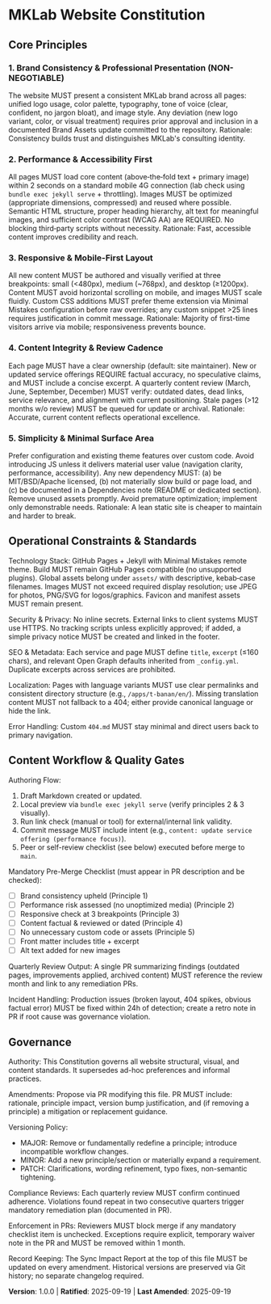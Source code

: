 <!--
Sync Impact Report
Version change: (initial draft placeholders) → 1.0.0
Modified principles: All (placeholders replaced with concrete definitions)
Added sections: Operational Constraints & Standards; Content Workflow & Quality Gates
Removed sections: None
Templates requiring updates: 
	- .specify/templates/plan-template.md (version reference) ✅ updated
	- .specify/templates/spec-template.md (no direct constitution coupling) ✅ reviewed
	- .specify/templates/tasks-template.md (no direct constitution coupling) ✅ reviewed
	- .specify/templates/agent-file-template.md (dynamic; no static references) ✅ reviewed
Deferred TODOs: None
-->

# MKLab Website Constitution

## Core Principles

### 1. Brand Consistency & Professional Presentation (NON-NEGOTIABLE)
The website MUST present a consistent MKLab brand across all pages: unified logo usage, color
palette, typography, tone of voice (clear, confident, no jargon bloat), and image style. Any
deviation (new logo variant, color, or visual treatment) requires prior approval and inclusion
in a documented Brand Assets update committed to the repository.
Rationale: Consistency builds trust and distinguishes MKLab's consulting identity.

### 2. Performance & Accessibility First
All pages MUST load core content (above‑the‑fold text + primary image) within 2 seconds on a
standard mobile 4G connection (lab check using `bundle exec jekyll serve` + throttling). Images
MUST be optimized (appropriate dimensions, compressed) and reused where possible. Semantic HTML
structure, proper heading hierarchy, alt text for meaningful images, and sufficient color
contrast (WCAG AA) are REQUIRED. No blocking third‑party scripts without necessity.
Rationale: Fast, accessible content improves credibility and reach.

### 3. Responsive & Mobile-First Layout
All new content MUST be authored and visually verified at three breakpoints: small (<480px),
medium (~768px), and desktop (≥1200px). Content MUST avoid horizontal scrolling on mobile, and
images MUST scale fluidly. Custom CSS additions MUST prefer theme extension via Minimal
Mistakes configuration before raw overrides; any custom snippet >25 lines requires justification
in commit message.
Rationale: Majority of first-time visitors arrive via mobile; responsiveness prevents bounce.

### 4. Content Integrity & Review Cadence
Each page MUST have a clear ownership (default: site maintainer). New or updated service
offerings REQUIRE factual accuracy, no speculative claims, and MUST include a concise excerpt.
A quarterly content review (March, June, September, December) MUST verify: outdated dates, dead
links, service relevance, and alignment with current positioning. Stale pages (>12 months w/o
review) MUST be queued for update or archival.
Rationale: Accurate, current content reflects operational excellence.

### 5. Simplicity & Minimal Surface Area
Prefer configuration and existing theme features over custom code. Avoid introducing JS unless
it delivers material user value (navigation clarity, performance, accessibility). Any new
dependency MUST: (a) be MIT/BSD/Apache licensed, (b) not materially slow build or page load,
and (c) be documented in a Dependencies note (README or dedicated section). Remove unused assets
promptly. Avoid premature optimization; implement only demonstrable needs.
Rationale: A lean static site is cheaper to maintain and harder to break.

## Operational Constraints & Standards

Technology Stack: GitHub Pages + Jekyll with Minimal Mistakes remote theme. Build MUST remain
GitHub Pages compatible (no unsupported plugins). Global assets belong under `assets/` with
descriptive, kebab‑case filenames. Images MUST not exceed required display resolution; use JPEG
for photos, PNG/SVG for logos/graphics. Favicon and manifest assets MUST remain present.

Security & Privacy: No inline secrets. External links to client systems MUST use HTTPS. No
tracking scripts unless explicitly approved; if added, a simple privacy notice MUST be created
and linked in the footer.

SEO & Metadata: Each service and page MUST define `title`, `excerpt` (≤160 chars), and relevant
Open Graph defaults inherited from `_config.yml`. Duplicate excerpts across services are
prohibited.

Localization: Pages with language variants MUST use clear permalinks and consistent directory
structure (e.g., `/apps/t-banan/en/`). Missing translation content MUST not fallback to a 404;
either provide canonical language or hide the link.

Error Handling: Custom `404.md` MUST stay minimal and direct users back to primary navigation.

## Content Workflow & Quality Gates

Authoring Flow:
1. Draft Markdown created or updated.
2. Local preview via `bundle exec jekyll serve` (verify principles 2 & 3 visually).
3. Run link check (manual or tool) for external/internal link validity.
4. Commit message MUST include intent (e.g., `content: update service offering (performance focus)`).
5. Peer or self-review checklist (see below) executed before merge to `main`.

Mandatory Pre-Merge Checklist (must appear in PR description and be checked):
- [ ] Brand consistency upheld (Principle 1)
- [ ] Performance risk assessed (no unoptimized media) (Principle 2)
- [ ] Responsive check at 3 breakpoints (Principle 3)
- [ ] Content factual & reviewed or dated (Principle 4)
- [ ] No unnecessary custom code or assets (Principle 5)
- [ ] Front matter includes title + excerpt
- [ ] Alt text added for new images

Quarterly Review Output: A single PR summarizing findings (outdated pages, improvements applied,
archived content) MUST reference the review month and link to any remediation PRs.

Incident Handling: Production issues (broken layout, 404 spikes, obvious factual error) MUST be
fixed within 24h of detection; create a retro note in PR if root cause was governance violation.

## Governance

Authority: This Constitution governs all website structural, visual, and content standards. It
supersedes ad-hoc preferences and informal practices.

Amendments: Propose via PR modifying this file. PR MUST include: rationale, principle impact,
version bump justification, and (if removing a principle) a mitigation or replacement guidance.

Versioning Policy:
- MAJOR: Remove or fundamentally redefine a principle; introduce incompatible workflow changes.
- MINOR: Add a new principle/section or materially expand a requirement.
- PATCH: Clarifications, wording refinement, typo fixes, non-semantic tightening.

Compliance Reviews: Each quarterly review MUST confirm continued adherence. Violations found
repeat in two consecutive quarters trigger mandatory remediation plan (documented in PR).

Enforcement in PRs: Reviewers MUST block merge if any mandatory checklist item is unchecked.
Exceptions require explicit, temporary waiver note in the PR and MUST be removed within 1 month.

Record Keeping: The Sync Impact Report at the top of this file MUST be updated on every
amendment. Historical versions are preserved via Git history; no separate changelog required.

**Version**: 1.0.0 | **Ratified**: 2025-09-19 | **Last Amended**: 2025-09-19